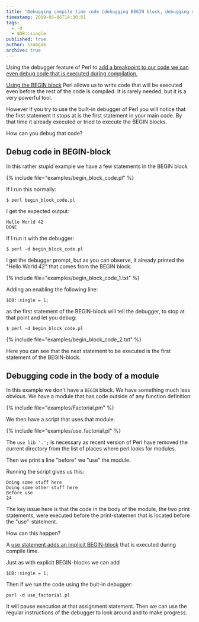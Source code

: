 ```yaml
---
title: "Debugging compile time code (debugging BEGIN block, debugging module body)"
timestamp: 2019-05-06T14:30:01
tags:
  - -d
  - $DB::single
published: true
author: szabgab
archive: true
---
```



Using the debugger feature of Perl to <a href="/add-debugger-breakpoint-to-your-code">add a breakpoint to our code we
can even debug code that is executed during compilation.

Using the [BEGIN block](/begin) Perl allows us to write code that will be executed even before the rest
of the code is compiled. It is rarely needed, but it is a very powerful tool.

However if you try to use the built-in debugger of Perl you will notice that the first statement it stops
at is the first statement in your main code. By that time it already executed or tried to execute the BEGIN blocks.

How can you debug that code?


## Debug code in BEGIN-block

In this rather stupid example we have a few statements in the BEGIN block

{% include file="examples/begin_block_code.pl" %}

If I run this normally:

```
$ perl begin_block_code.pl
```

I get the expected output:

```
Hello World 42
DONE
```


If I run it with the debugger:

```
$ perl -d begin_block_code.pl
```

I get the debugger prompt, but as you can observe, it already printed the "Hello World 42" that comes from the BEGIN
block.

{% include file="examples/begin_block_code_1.txt" %}

Adding an enabling the following line:

```
$DB::single = 1;
```

as the first statement of the BEGIN-block will tell the debugger, to stop at that point and let you debug:

```
$ perl -d begin_block_code.pl
```

{% include file="examples/begin_block_code_2.txt" %}

Here you can see that the next statement to be executed is the first statement of the BEGIN-block.

## Debugging code in the body of a module

In this example we don't have a `BEGIN` block. We have something much less obvious. We have a module that has
code outside of any function definition:

{% include file="examples/Factorial.pm" %}

We then have a script that uses that module.

{% include file="examples/use_factorial.pl" %}

The `use lib '.';` is necessary as recent version of Perl have removed the current directory from the list of
places where perl looks for modules.

Then we print a line "before" we "use" the module.

Running the script gives us this:

```
Doing some stuff here
Doing some other stuff here
Before use
24
```


The key issue here is that the code in the body of the module, the two print statements, were executed before the
print-statemen that is located before the "use"-statement.

How can this happen?

A [use statement adds an implicit BEGIN-block](/use-require-import) that is executed during compile time.

Just as with explicit BEGIN-blocks we can add

```
$DB::single = 1;
```

Then if we run the code using the buit-in debugger:

```
perl -d use_factorial.pl
```

It will pause execution at that assignment statement. Then we can use the regular instructions of the debugger
to look around and to make progress.


